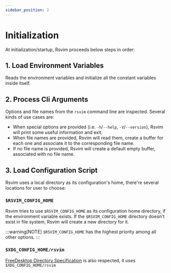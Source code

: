 ```yaml
---
sidebar_position: 2
---
```


# Initialization

At initialization/startup, Rsvim proceeds below steps in order:

## 1. Load Environment Variables

Reads the environment variables and initialize all the constant variables inside itself.

## 2. Process Cli Arguments

Options and file names from the `rsvim` command line are inspected. Several kinds of use cases are:

- When special options are provided (i.e. `-h`/`--help`, `-V`/`--version`), Rsvim will print some useful information and exit.
- When file names are provided, Rsvim will read them, create a buffer for each one and associate it to the corresponding file name.
- If no file name is provided, Rsvim will create a default empty buffer, associated with no file name.

## 3. Load Configuration Script

Rsvim uses a local directory as its configuration's home, there're several locations for user to choose:

### `$RSVIM_CONFIG_HOME`

Rsvim tries to use `$RSVIM_CONFIG_HOME` as its configuration home directory, if the environment variable exists.
If the `$RSVIM_CONFIG_HOME` directory doesn't exist in file system, Rsvim will create a new directory for it.

:::warning[NOTE]
`$RSVIM_CONFIG_HOME` has the highest priority among all other options.
:::

### `$XDG_CONFIG_HOME/rsvim`

[FreeDesktop Directory Specification](https://specifications.freedesktop.org/basedir-spec/latest/) is also respected, it uses `$XDG_CONFIG_HOME/rsvim`

